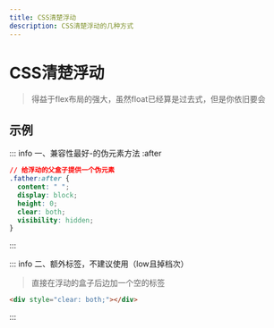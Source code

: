 ```yaml
---
title: CSS清楚浮动
description: CSS清楚浮动的几种方式
---
```


# CSS清楚浮动

> 得益于flex布局的强大，虽然float已经算是过去式，但是你依旧要会

## 示例

::: info 一、兼容性最好-的伪元素方法 :after

```css
// 给浮动的父盒子提供一个伪元素
.father:after {
  content: " ";
  display: block;
  height: 0;
  clear: both;
  visibility: hidden;
}
```
:::

::: info 二、额外标签，不建议使用（low且掉档次）
> 直接在浮动的盒子后边加一个空的标签
```html
<div style="clear: both;"></div>
```
:::

